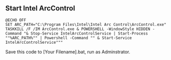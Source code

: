 ## Start Intel ArcControl

```batchfile
@ECHO OFF
SET ARC_PATH="C:\Program Files\Intel\Intel Arc Control\ArcControl.exe"
TASKKILL /F /IM ArcControl.exe & POWERSHELL -WindowStyle HIDDEN -Command "& Stop-Service IntelArcControlService | Start-Process ""%ARC_PATH%"" | Powershell -Command "" & Start-Service IntelArcControlService"""
```

Save this code to [Your Filename].bat, run as Adminstrator.
